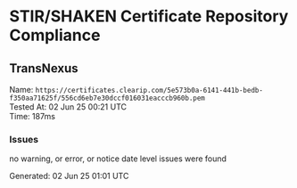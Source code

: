 # STIR/SHAKEN Certificate Repository Compliance

## TransNexus

Name: `https://certificates.clearip.com/5e573b0a-6141-441b-bedb-f350aa71625f/556cd6eb7e30dccf016031eacccb960b.pem`\
Tested At: 02 Jun 25 00:21 UTC\
Time: 187ms

### Issues

no warning, or error, or notice date level issues were found

Generated: 02 Jun 25 01:01 UTC